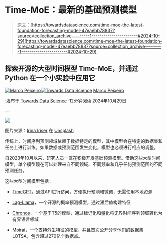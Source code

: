 # Time-MoE：最新的基础预测模型

> 原文：[https://towardsdatascience.com/time-moe-the-latest-foundation-forecasting-model-47eaebb78837?source=collection_archive---------1-----------------------#2024-10-29](https://towardsdatascience.com/time-moe-the-latest-foundation-forecasting-model-47eaebb78837?source=collection_archive---------1-----------------------#2024-10-29)

## 探索开源的大型时间模型 Time-MoE，并通过 Python 在一个小实验中应用它

[](https://medium.com/@marcopeixeiro?source=post_page---byline--47eaebb78837--------------------------------)[![Marco Peixeiro](../Images/7cf0a81d87281d35ff47f51e3026a3e9.png)](https://medium.com/@marcopeixeiro?source=post_page---byline--47eaebb78837--------------------------------)[](https://towardsdatascience.com/?source=post_page---byline--47eaebb78837--------------------------------)[![Towards Data Science](../Images/a6ff2676ffcc0c7aad8aaf1d79379785.png)](https://towardsdatascience.com/?source=post_page---byline--47eaebb78837--------------------------------) [Marco Peixeiro](https://medium.com/@marcopeixeiro?source=post_page---byline--47eaebb78837--------------------------------)

·发布于 [Towards Data Science](https://towardsdatascience.com/?source=post_page---byline--47eaebb78837--------------------------------) ·12分钟阅读·2024年10月29日

--

![](../Images/697897b1e4eca76bd8a0a710515f7bd3.png)

图片来源：[Irina Iriser](https://unsplash.com/@iriser?utm_source=medium&utm_medium=referral) 在 [Unsplash](https://unsplash.com/?utm_source=medium&utm_medium=referral)

传统上，时间序列预测领域依赖于数据特定的模型，其中模型会在特定的数据集和任务上进行训练。如果数据或预测范围发生变化，模型也必须进行相应的调整。

自2023年10月以来，研究人员一直在积极开发基础预测模型。借助这些大型时间模型，单个模型现在可以处理来自不同领域、不同频率和几乎任何预测范围的不同预测任务。

这些大型时间模型包括：

+   [TimeGPT](/timegpt-the-first-foundation-model-for-time-series-forecasting-bf0a75e63b3a)，通过API进行访问，方便执行预测和微调，无需使用本地资源

+   [Lag-Llama](/lag-llama-open-source-foundation-model-for-time-series-forecasting-9afdfaf2bd7c)，一个开源的概率预测模型，通过滞后值构建特征

+   [Chronos](/chronos-the-latest-time-series-forecasting-foundation-model-by-amazon-2687d641705a)，一个基于T5的模型，通过标记化和量化将无界时间序列领域转化为有界语言领域

+   [Moirai](/hands-on-with-moirai-a-foundation-forecasting-model-by-salesforce-c13208139ae1)，一个支持外生特征的模型，并且首次公开分享他们的数据集 LOTSA，包含超过270亿个数据点。
